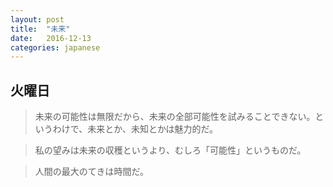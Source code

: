 ```yaml
---
layout: post
title:  "未来"
date:   2016-12-13
categories: japanese
---
```

## 火曜日

> 未来の可能性は無限だから、未来の全部可能性を試みることできない。というわけで、未来とか、未知とかは魅力的だ。

> 私の望みは未来の収穫というより、むしろ「可能性」というものだ。

> 人間の最大のてきは時間だ。
